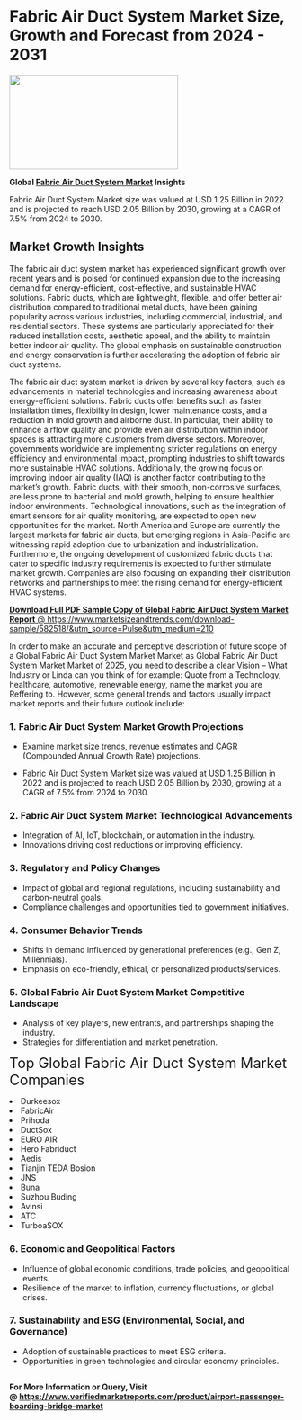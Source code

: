 <H1>Fabric Air Duct System Market Size, Growth and Forecast from 2024 - 2031</H1><img class="aligncenter size-medium wp-image-584254" src="https://thirdeyenews.in/wp-content/uploads/2024/09/Global-Market-Research-300x168.jpeg" alt="" width="300" height="168" /><p><strong>Global&nbsp;<a href="https://www.marketsizeandtrends.com/download-sample/582518/&amp;utm_source=Pulse&amp;utm_medium=210">Fabric Air Duct System Market</a> Insights</strong></p><p>Fabric Air Duct System Market size was valued at USD 1.25 Billion in 2022 and is projected to reach USD 2.05 Billion by 2030, growing at a CAGR of 7.5% from 2024 to 2030.</p><p><h2>Market Growth Insights</h2> <p>The fabric air duct system market has experienced significant growth over recent years and is poised for continued expansion due to the increasing demand for energy-efficient, cost-effective, and sustainable HVAC solutions. Fabric ducts, which are lightweight, flexible, and offer better air distribution compared to traditional metal ducts, have been gaining popularity across various industries, including commercial, industrial, and residential sectors. These systems are particularly appreciated for their reduced installation costs, aesthetic appeal, and the ability to maintain better indoor air quality. The global emphasis on sustainable construction and energy conservation is further accelerating the adoption of fabric air duct systems.</p> <p><a href="#"></a></p> <p>The fabric air duct system market is driven by several key factors, such as advancements in material technologies and increasing awareness about energy-efficient solutions. Fabric ducts offer benefits such as faster installation times, flexibility in design, lower maintenance costs, and a reduction in mold growth and airborne dust. In particular, their ability to enhance airflow quality and provide even air distribution within indoor spaces is attracting more customers from diverse sectors. Moreover, governments worldwide are implementing stricter regulations on energy efficiency and environmental impact, prompting industries to shift towards more sustainable HVAC solutions. Additionally, the growing focus on improving indoor air quality (IAQ) is another factor contributing to the market’s growth. Fabric ducts, with their smooth, non-corrosive surfaces, are less prone to bacterial and mold growth, helping to ensure healthier indoor environments. Technological innovations, such as the integration of smart sensors for air quality monitoring, are expected to open new opportunities for the market. North America and Europe are currently the largest markets for fabric air ducts, but emerging regions in Asia-Pacific are witnessing rapid adoption due to urbanization and industrialization. Furthermore, the ongoing development of customized fabric ducts that cater to specific industry requirements is expected to further stimulate market growth. Companies are also focusing on expanding their distribution networks and partnerships to meet the rising demand for energy-efficient HVAC systems. <p><a href="#"></p><p><span class=""><strong>Download Full PDF Sample Copy of Global Fabric Air Duct System Market Report</strong> @ <a href="https://www.marketsizeandtrends.com/download-sample/582518/&amp;utm_source=Pulse&amp;utm_medium=210" target="_blank">https://www.marketsizeandtrends.com/download-sample/582518/&amp;utm_source=Pulse&amp;utm_medium=210</a></span></p><p>In order to make an accurate and perceptive description of future scope of a Global&nbsp;Fabric Air Duct System Market Market as Global&nbsp;Fabric Air Duct System Market Market of 2025, you need to describe a clear Vision &ndash; What Industry or Linda can you think of for example: Quote from a Technology, healthcare, automotive, renewable energy, name the market you are Reffering to. However, some general trends and factors usually impact market reports and their future outlook include:</p><h3>1.&nbsp;<strong>Fabric Air Duct System Market Growth Projections</strong></h3><ul><li>Examine market size trends, revenue estimates and CAGR (Compounded Annual Growth Rate) projections.</li><li><p>Fabric Air Duct System Market size was valued at USD 1.25 Billion in 2022 and is projected to reach USD 2.05 Billion by 2030, growing at a CAGR of 7.5% from 2024 to 2030.</p></li></ul><h3>2.&nbsp;<strong>Fabric Air Duct System Market Technological Advancements</strong></h3><ul><li>Integration of AI, IoT, blockchain, or automation in the industry.</li><li>Innovations driving cost reductions or improving efficiency.</li></ul><h3>3.&nbsp;<strong>Regulatory and Policy Changes</strong></h3><ul><li>Impact of global and regional regulations, including sustainability and carbon-neutral goals.</li><li>Compliance challenges and opportunities tied to government initiatives.</li></ul><h3>4.&nbsp;<strong>Consumer Behavior Trends</strong></h3><ul><li>Shifts in demand influenced by generational preferences (e.g., Gen Z, Millennials).</li><li>Emphasis on eco-friendly, ethical, or personalized products/services.</li></ul><h3>5.&nbsp;<strong>Global Fabric Air Duct System Market Competitive Landscape</strong></h3><ul><li>Analysis of key players, new entrants, and partnerships shaping the industry.</li><li>Strategies for differentiation and market penetration.</li></ul><p data-pm-slice="1 1 []"><span style="color: inherit; font-family: inherit; font-size: 25px;">Top Global Fabric Air Duct System Market Companies</span></p><div class="" data-test-id=""><p><li>Durkeesox</li><li> FabricAir</li><li> Prihoda</li><li> DuctSox</li><li> EURO AIR</li><li> Hero Fabriduct</li><li> Aedis</li><li> Tianjin TEDA Bosion</li><li> JNS</li><li> Buna</li><li> Suzhou Buding</li><li> Avinsi</li><li> ATC</li><li> TurboaSOX</li></p></div><h3>6.&nbsp;<strong>Economic and Geopolitical Factors</strong></h3><ul><li>Influence of global economic conditions, trade policies, and geopolitical events.</li><li>Resilience of the market to inflation, currency fluctuations, or global crises.</li></ul><h3>7.&nbsp;<strong>Sustainability and ESG (Environmental, Social, and Governance)</strong></h3><ul><li>Adoption of sustainable practices to meet ESG criteria.</li><li>Opportunities in green technologies and circular economy principles.</li></ul><h2><strong style="font-size: 14px;">For More Information or Query, Visit @&nbsp;</strong><a style="background-color: #ffffff; font-size: 14px;" href="https://www.marketsizeandtrends.com/report/fabric-air-duct-system-market/" target="_blank">https://www.verifiedmarketreports.com/product/airport-passenger-boarding-bridge-market</a></h2>
